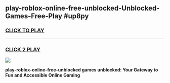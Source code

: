 
## play-roblox-online-free-unblocked-Unblocked-Games-Free-Play #up8py
<h3>
<a href="https://us.freeplayer.one?title=play-roblox-online-free-unblocked&ref=9M">CLICK TO PLAY</a></h3>
<hr>

<h3>
<a href="https://us.freeplayer.one?title=play-roblox-online-free-unblocked&ref=9M">CLICK 2 PLAY</a>
  
</h3>

<a href="https://us.freeplayer.one?title=play-roblox-online-free-unblocked&ref=9M"><img src="https://clearcache.store/games.png"></a>


**play-roblox-online-free-unblocked games unblocked: Your Gateway to Fun and Accessible Online Gaming**

